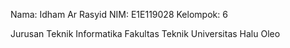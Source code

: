 Nama: Idham Ar Rasyid
NIM: E1E119028
Kelompok: 6

Jurusan Teknik Informatika
Fakultas Teknik
Universitas Halu Oleo
